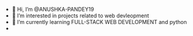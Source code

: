 - 👋 Hi, I’m @ANUSHKA-PANDEY19
- 👀 I’m interested in projects related to web devleopment
- 🌱 I’m currently learning FULL-STACK WEB DEVELOPMENT and python
- 
<!---
ANUSHKA-PANDEY19/ANUSHKA-PANDEY19 is a ✨ special ✨ repository because its `README.md` (this file) appears on your GitHub profile.
You can click the Preview link to take a look at your changes.
--->
